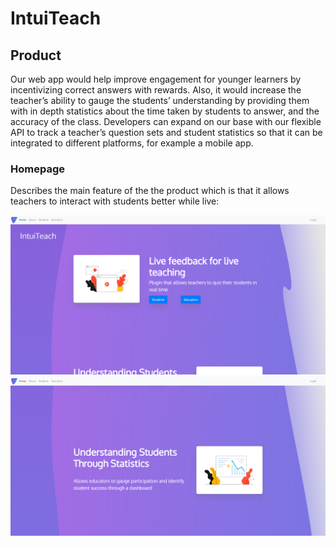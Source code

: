 
# IntuiTeach

## Product

Our web app would help improve engagement for younger learners by incentivizing correct answers with rewards. Also, it would increase the teacher’s ability to gauge the students’ understanding by providing them with in depth statistics about the time taken by students to answer, and the accuracy of the class. Developers can expand on our base with our flexible API to track a teacher’s question sets and student statistics so that it can be integrated to different platforms, for example a mobile app.

### Homepage

Describes the main feature of the the product which is that it allows teachers to interact with students better while live: 

![Homepage1](/readme-images/homepage1.png)
![Homepage2](/readme-images/homepage2.png)

